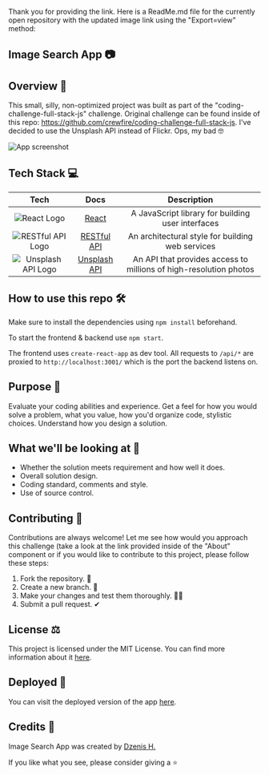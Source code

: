 Thank you for providing the link. Here is a ReadMe.md file for the currently open repository with the updated image link using the "Export=view" method:

## Image Search App 📷

## Overview 📄
This small, silly, non-optimized project was built as part of the "coding-challenge-full-stack-js" challenge. Original challenge can be found inside of this repo: https://github.com/crewfire/coding-challenge-full-stack-js. I've decided to use the Unsplash API instead of Flickr. Ops, my bad 🤓

![App screenshot](https://drive.google.com/uc?export=view&id=1yGMXKex83m0WoubKvBbD9sf6Zb3BUclT)

## Tech Stack 💻

| Tech | Docs | Description |
| :---: | :---: | :---: |
| ![React Logo](https://img.shields.io/badge/-React-61DAFB?logo=react&logoColor=white&style=for-the-badge) | [React](https://reactjs.org/docs/getting-started.html) | A JavaScript library for building user interfaces |
| ![RESTful API Logo](https://img.shields.io/badge/-RESTful_API-000000?logo=api&logoColor=white&style=for-the-badge) | [RESTful API](https://developer.mozilla.org/en-US/docs/Glossary/REST) | An architectural style for building web services |
| ![Unsplash API Logo](https://img.shields.io/badge/-Unsplash_API-000000?logo=unsplash&logoColor=white&style=for-the-badge) | [Unsplash API](https://unsplash.com/documentation) | An API that provides access to millions of high-resolution photos |

## How to use this repo 🛠️
Make sure to install the dependencies using `npm install` beforehand.

To start the frontend & backend use `npm start`.

The frontend uses `create-react-app` as dev tool. All requests to `/api/*` are proxied to `http://localhost:3001/` which is the port the backend listens on.

## Purpose 🎯
Evaluate your coding abilities and experience. Get a feel for how you would solve a problem, what you value, how you'd organize code, stylistic choices. Understand how you design a solution.

## What we'll be looking at 👀
- Whether the solution meets requirement and how well it does.
- Overall solution design.
- Coding standard, comments and style.
- Use of source control.

## Contributing 🤝
Contributions are always welcome! Let me see how would you approach this challenge (take a look at the link provided inside of the "About" component or if you would like to contribute to this project, please follow these steps:
1. Fork the repository. 🍴
2. Create a new branch. 🌵
3. Make your changes and test them thoroughly. 👨‍💻
4. Submit a pull request. ✔

## License ⚖️
This project is licensed under the MIT License. You can find more information about it [here](https://docs.google.com/document/d/11WK7tVoTFRMcWCuGZQCRWxEsDUEJ_6ArtfV-NjWcBCU/edit?usp=sharing).

## Deployed 🚀
You can visit the deployed version of the app [here](https://biggahd.github.io/ReactiveContacts).

## Credits 👥
Image Search App was created by [Dzenis H.](https://www.dzenis.tech)

If you like what you see, please consider giving a ⭐️
